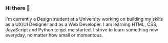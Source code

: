 ### Hi there 👋
I'm currently a Design student at a University working on building my skills as a UX/UI Designer and as a Web Developer. I am learning HTML, CSS, JavaScript and Python to get me started. I strive to learn something new everyday, no matter how small or momentous.

<script src="https://platform.linkedin.com/badges/js/profile.js" async defer type="text/javascript"></script>
<!--
**Raffrey/Raffrey** is a ✨ _special_ ✨ repository because its `README.md` (this file) appears on your GitHub profile.

Here are some ideas to get you started:

- 🔭 I’m currently working on ...
- 🌱 I’m currently learning ...
- 👯 I’m looking to collaborate on ...
- 🤔 I’m looking for help with ...
- 💬 Ask me about ...
- 📫 How to reach me: ...
- 😄 Pronouns: ...
- ⚡ Fun fact: ...
-->
